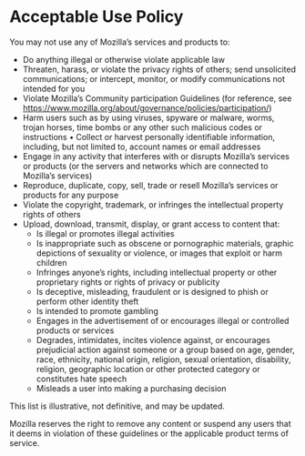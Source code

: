 # Acceptable Use Policy

You may not use any of Mozilla’s services and products to:

* Do anything illegal or otherwise violate applicable law
* Threaten, harass, or violate the privacy rights of others; send unsolicited
communications; or intercept, monitor, or modify communications not intended for you
* Violate Mozilla’s Community participation Guidelines (for reference, see
<https://www.mozilla.org/about/governance/policies/participation/>)
* Harm users such as by using viruses, spyware or malware, worms, trojan horses,
time bombs or any other such malicious codes or instructions
•	Collect or harvest personally identifiable information, including, but not limited to, account names or email addresses
* Engage in any activity that interferes with or disrupts Mozilla’s services or
products (or the servers and networks which are connected to Mozilla’s services)
* Reproduce, duplicate, copy, sell, trade or resell Mozilla’s services or products for
any purpose
* Violate the copyright, trademark, or infringes the intellectual property rights of
others
* Upload, download, transmit, display, or grant access to content that:
    * Is illegal or promotes illegal activities
    * Is inappropriate such as obscene or pornographic materials, graphic depictions of sexuality or violence, or images that exploit or harm children
    * Infringes anyone’s rights, including intellectual property or other proprietary rights or rights of privacy or publicity
    * Is deceptive, misleading, fraudulent or is designed to phish or perform other identity theft
    * Is intended to promote gambling
    * Engages in the advertisement of or encourages illegal or controlled products or services
    * Degrades, intimidates, incites violence against, or encourages prejudicial action against someone or a group based on age, gender, race, ethnicity, national origin, religion, sexual orientation, disability, religion, geographic location or other protected category or constitutes hate speech
    * Misleads a user into making a purchasing decision

This list is illustrative, not definitive, and may be updated.

Mozilla reserves the right to remove any content or suspend any users that it deems in violation of these guidelines or the applicable product terms of service. 
